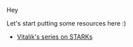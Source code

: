Hey

Let's start putting some resources here :) 

* [Vitalik's series on STARKs](https://vitalik.ca/general/2017/11/09/starks_part_1.html)
